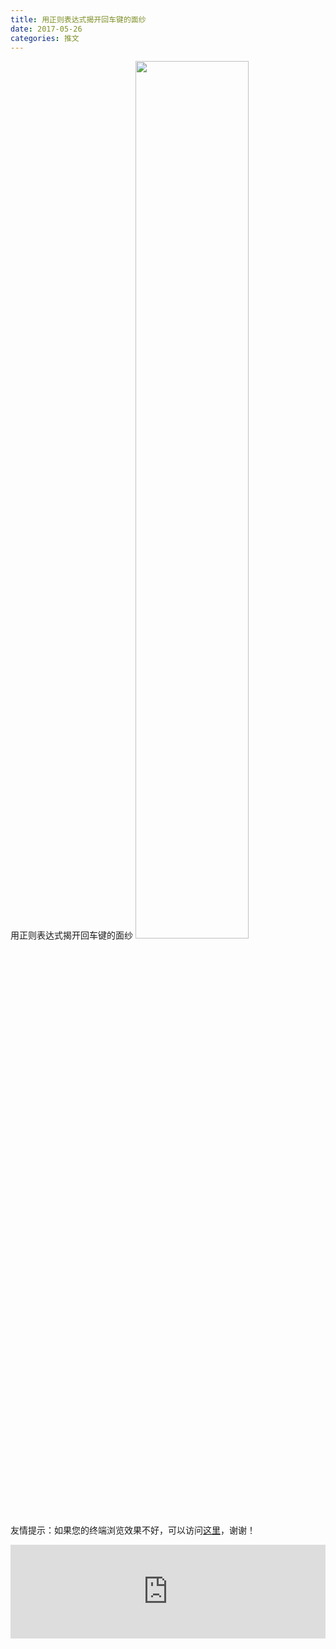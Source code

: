 ```yaml
---
title: 用正则表达式揭开回车键的面纱
date: 2017-05-26
categories: 推文
---
```

用正则表达式揭开回车键的面纱
<img src="http://mmbiz.qpic.cn/mmbiz_jpg/ACviaWTBFxhYVh7gicV9ialk2X3NaxjmEfqSCcVqt8hwn04DU32RZRm6PL6pCyOsHrvicdic6BnJ4hgAibjTsI5PLKtw/0?wx_fmt.jpeg" style="width: 60%; height: auto;"/><!--more-->
友情提示：如果您的终端浏览效果不好，可以访问[这里](https://stata-club.github.io/stata_article/2017-05-26.html)，谢谢！
<iframe src="https://stata-club.github.io/stata_article/2017-05-26.html" id="iframepage" frameborder="0" scrolling="no" marginheight="0" marginwidth="0" width="100%" onLoad="iFrameHeight()"></iframe>
<script type="text/javascript" language="javascript">
function iFrameHeight() {
var ifm= document.getElementById("iframepage");
var subWeb = document.frames ? document.frames["iframepage"].document : ifm.contentDocument;   
if(ifm != null && subWeb != null) {
 ifm.height = subWeb.body.scrollHeight;
} 
} 
</script> 